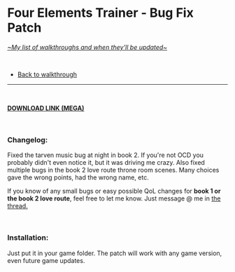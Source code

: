 # Four Elements Trainer - Bug Fix Patch
[*\~My list of walkthroughs and when they'll be updated\~*](https://www.patreon.com/maimlain)

<br>

- [Back to walkthrough](https://github.com/maim-lain/fourelements/blob/master/book-2/home.md)  
 
---

<br>

[**DOWNLOAD LINK (MEGA)**](https://i.lensdump.com/i/8Xp6ub.jpg)  

<br>

### Changelog:
Fixed the tarven music bug at night in book 2. If you're not OCD you probably didn't even notice it, but it was driving me crazy. Also fixed multiple bugs in the book 2 love route throne room scenes. Many choices gave the wrong points, had the wrong name, etc.

If you know of any small bugs or easy possible QoL changes for **book 1 or the book 2 love route**, feel free to let me know. Just message @ me in [the thread.](https://f95zone.com/threads/four-elements-trainer-v0-6-13e-mity.730/)

<br>

### Installation:
Just put it in your game folder. The patch will work with any game version, even future game updates.
